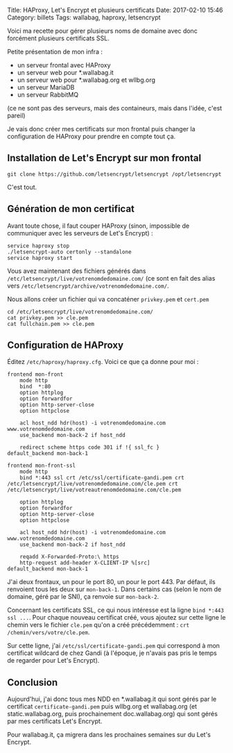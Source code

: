 Title: HAProxy, Let's Encrypt et plusieurs certificats
Date: 2017-02-10 15:46
Category: billets
Tags: wallabag, haproxy, letsencrypt

Voici ma recette pour gérer plusieurs noms de domaine avec donc forcément plusieurs certificats SSL.

Petite présentation de mon infra :

* un serveur frontal avec HAProxy
* un serveur web pour \*.wallabag.it
* un serveur web pour \*.wallabag.org et wllbg.org
* un serveur MariaDB
* un serveur RabbitMQ

(ce ne sont pas des serveurs, mais des containeurs, mais dans l'idée, c'est pareil)

Je vais donc créer mes certificats sur mon frontal puis changer la configuration de HAProxy pour prendre en compte tout ça.

## Installation de Let's Encrypt sur mon frontal

```
git clone https://github.com/letsencrypt/letsencrypt /opt/letsencrypt
```

C'est tout.

## Génération de mon certificat

Avant toute chose, il faut couper HAProxy (sinon, impossible de communiquer avec les serveurs de Let's Encrypt) :

```
service haproxy stop
./letsencrypt-auto certonly --standalone
service haproxy start
```

Vous avez maintenant des fichiers générés dans `/etc/letsencrypt/live/votrenomdedomaine.com/` (ce sont en fait des alias vers `/etc/letsencrypt/archive/votrenomdedomaine.com/`.

Nous allons créer un fichier qui va concaténer `privkey.pem` et `cert.pem`
```
cd /etc/letsencrypt/live/votrenomdedomaine.com/
cat privkey.pem >> cle.pem
cat fullchain.pem >> cle.pem
```

## Configuration de HAProxy

Éditez `/etc/haproxy/haproxy.cfg`. Voici ce que ça donne pour moi :

```
frontend mon-front
    mode http
    bind  *:80
    option httplog
    option forwardfor
    option http-server-close
    option httpclose

    acl host_ndd hdr(host) -i votrenomdedomaine.com www.votrenomdedomaine.com
    use_backend mon-back-2 if host_ndd

    redirect scheme https code 301 if !{ ssl_fc }
default_backend mon-back-1

frontend mon-front-ssl
    mode http
    bind *:443 ssl crt /etc/ssl/certificate-gandi.pem crt /etc/letsencrypt/live/votrenomdedomaine.com/cle.pem crt /etc/letsencrypt/live/votreautrenomdedomaine.com/cle.pem

    option httplog
    option forwardfor
    option http-server-close
    option httpclose

    acl host_ndd hdr(host) -i votrenomdedomaine.com www.votrenomdedomaine.com
    use_backend mon-back-2 if host_ndd

    reqadd X-Forwarded-Proto:\ https
    http-request add-header X-CLIENT-IP %[src]
default_backend mon-back-1
```

J'ai deux frontaux, un pour le port 80, un pour le port 443. Par défaut, ils renvoient tous les deux sur `mon-back-1`. Dans certains cas (selon le nom de domaine, géré par le SNI), ça renvoie sur `mon-back-2`.

Concernant les certificats SSL, ce qui nous intéresse est la ligne `bind *:443 ssl ...`. Pour chaque nouveau certificat créé, vous ajoutez sur cette ligne le chemin vers le fichier `cle.pem` qu'on a créé précédemment : `crt /chemin/vers/votre/cle.pem`.

Sur cette ligne, j'ai `/etc/ssl/certificate-gandi.pem` qui correspond à mon certificat wildcard de chez Gandi (à l'époque, je n'avais pas pris le temps de regarder pour Let's Encrypt).

## Conclusion

Aujourd'hui, j'ai donc tous mes NDD en \*.wallabag.it qui sont gérés par le certificat `certificate-gandi.pem` puis wllbg.org et wallabag.org (et static.wallabag.org, puis prochainement doc.wallabag.org) qui sont gérés par mes certificats Let's Encrypt.

Pour wallabag.it, ça migrera dans les prochaines semaines sur du Let's Encrypt.
